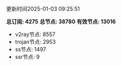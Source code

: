 更新时间2025-01-03 09:25:51

**总订阅: 4275**
**总节点: 38780**
**有效节点: 13016**
- v2ray节点: 8557
- trojan节点: 2953
- ss节点: 1497
- ssr节点: 9

